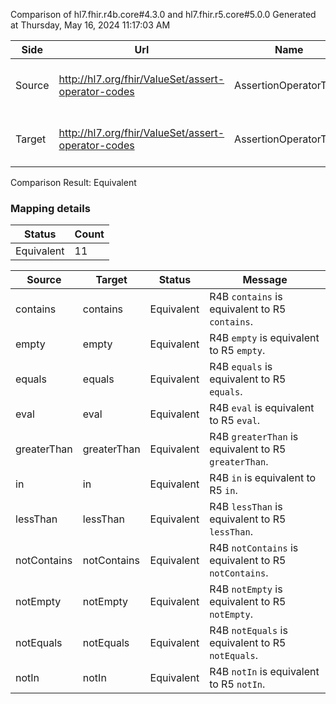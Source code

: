 Comparison of hl7.fhir.r4b.core#4.3.0 and hl7.fhir.r5.core#5.0.0
Generated at Thursday, May 16, 2024 11:17:03 AM

| Side | Url | Name | Title | Description |
| --- | --- | --- | --- | --- |
| Source | http://hl7.org/fhir/ValueSet/assert-operator-codes | AssertionOperatorType | AssertionOperatorType | The type of operator to use for assertion. |
| Target | http://hl7.org/fhir/ValueSet/assert-operator-codes | AssertionOperatorType | Assertion Operator Type | The type of operator to use for assertion. |


Comparison Result: Equivalent


### Mapping details

| Status | Count |
| ------ | ----- |
Equivalent | 11 |


| Source | Target | Status | Message |
| ------ | ------ | ------ | ------- |
| contains | contains | Equivalent | R4B `contains` is equivalent to R5 `contains`. |
| empty | empty | Equivalent | R4B `empty` is equivalent to R5 `empty`. |
| equals | equals | Equivalent | R4B `equals` is equivalent to R5 `equals`. |
| eval | eval | Equivalent | R4B `eval` is equivalent to R5 `eval`. |
| greaterThan | greaterThan | Equivalent | R4B `greaterThan` is equivalent to R5 `greaterThan`. |
| in | in | Equivalent | R4B `in` is equivalent to R5 `in`. |
| lessThan | lessThan | Equivalent | R4B `lessThan` is equivalent to R5 `lessThan`. |
| notContains | notContains | Equivalent | R4B `notContains` is equivalent to R5 `notContains`. |
| notEmpty | notEmpty | Equivalent | R4B `notEmpty` is equivalent to R5 `notEmpty`. |
| notEquals | notEquals | Equivalent | R4B `notEquals` is equivalent to R5 `notEquals`. |
| notIn | notIn | Equivalent | R4B `notIn` is equivalent to R5 `notIn`. |

